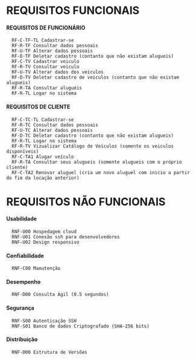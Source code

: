 # REQUISITOS FUNCIONAIS
#### REQUISITOS DE FUNCIONÁRIO
      RF-C-TF-TL Cadastrar-se
      RF-R-TF Consultar dados pessoais
      RF-U-TF Alterar dados pessoais
      RF-D-TF Deletar cadastro (contanto que não existam alugueis)
      RF-C-TV Cadastrar veiculo
      RF-R-TV Consultar veiculo
      RF-U-TV Alterar dados dos veiculos
      RF-D-TV Deletar cadastro de veiculos (contanto que não existam alugueis)
      RF-R-TA Consultar aluguéis
      RF-R-TL Logar no sistema
     
 #### REQUISITOS DE CLIENTE

      RF-C-TC-TL Cadastrar-se
      RF-R-TC Consultar dados pessoais
      RF-U-TC Alterar dados pessoais
      RF-D-TC Deletar cadastro (contanto que não existam alugueis)
      RF-R-TL Logar no sistema
      RF-R-TV Vizualizar Catálogo de Veículos (somente os veiculos disponíveis)
      RF-C-TA1 Alugar veículo
      RF-R-TA Consultar seus alugueis (somente alugueis com o próprio cliente)
      RF-C-TA2 Renovar aluguel (cria um novo aluguel com inicio a partir do fim da locação anterior)

# REQUISITOS NÃO FUNCIONAIS

#### Usabilidade
      RNF-U00 Hospedagem cloud
      RNF-U01 Conexão ssh para desenvolvedores
      RNF-U02 Design responsivo
      
#### Confiabilidade
      RNF-C00 Manutenção

#### Desempenho
      RNF-D00 Consulta Ágil (0.5 segundos)

#### Segurança
      RNF-S00 Autenticação SSH
      RNF-S01 Banco de dados Criptografado (SHA-256 bits)
      
#### Distribuição
      RNF-D00 Estrutura de Versões
